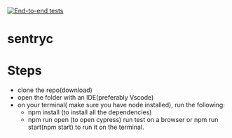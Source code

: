 [![End-to-end tests](https://github.com/chibytez/sentryc/actions/workflows/github-actions.yml/badge.svg)](https://github.com/chibytez/sentryc/actions/workflows/github-actions.yml)

# sentryc
# Steps
- clone the repo(download)
- open the folder with an IDE(preferably Vscode)
- on your terminal( make sure you have node installed), run the following:
   - npm install (to install all the dependencies)
   - npm run open (to open cypress) run test on a browser or npm run start(npm start) to run it on the terminal.
